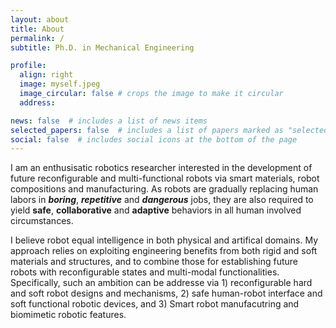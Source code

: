 ```yaml
---
layout: about
title: About
permalink: /
subtitle: Ph.D. in Mechanical Engineering

profile:
  align: right
  image: myself.jpeg
  image_circular: false # crops the image to make it circular
  address: 

news: false  # includes a list of news items
selected_papers: false  # includes a list of papers marked as "selected={true}"
social: false  # includes social icons at the bottom of the page
---
```


I am an enthusisatic robotics researcher interested in the development of future reconfigurable and multi-functional robots via smart materials, robot compositions and manufacturing. As robots are gradually replacing human labors in **_boring_**, **_repetitive_** and **_dangerous_** jobs, they are also required to yield **safe**, **collaborative** and **adaptive** behaviors in all human involved circumstances. 

I believe robot equal intelligence in both physical and artifical domains. My approach relies on exploiting engineering benefits from both rigid and soft materials and structures, and to combine those for establishing future robots with reconfigurable states and multi-modal functionalities. Specifically, such an ambition can be addresse via 1) reconfigurable hard and soft robot designs and mechanisms, 2) safe human-robot interface and soft functional robotic devices, and 3) Smart robot manufacutring and biomimetic robotic features. 

